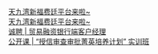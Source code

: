   
[天九湾新福费廷平台来啦~](http://www.dianyue.me/archives/894/sgfxnt8cap06w5r4/)  
[天九湾新福费廷平台来啦~](http://www.dianyue.me/archives/875/l6hlz349i117fgjo/)  
[诚聘 | 贸易融资银行端客户经理](http://www.dianyue.me/archives/936/mkvnm54x0y5mc9av/)  
[公开课 | “授信审查审批菁英培养计划” 实训班](http://www.dianyue.me/archives/975/6dtwfb1wea6aw4p2/)
